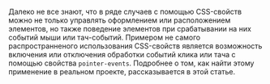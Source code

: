 Далеко не все знают, что в ряде случаев с помощью CSS-свойств можно не только 
управлять оформлением или расположением элементов, но также поведение элементов 
при срабатывании на них событий мыши или тач-событий. Примером не самого 
распространненого использования CSS-свойств является возможность включения или 
отключения обработки событий клика или тача с помощью свойства `pointer-events`. 
Подробнее о том, как найти этому применение в реальном проекте, рассказывается 
в этой статье.
